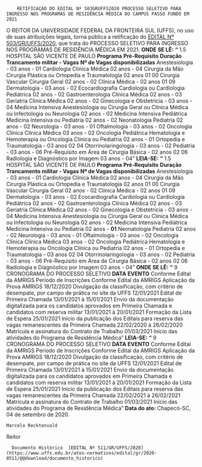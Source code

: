        RETIFICAÇÃO DO EDITAL Nº 503GRUFFS2020 PROCESSO SELETIVO PARA INGRESSO NOS PROGRAMAS DE RESIDÊNCIA MÉDICA DO CAMPUS PASSO FUNDO EM 2021  

 O REITOR DA UNIVERSIDADE FEDERAL DA FRONTEIRA SUL (UFFS), no uso de suas atribuições legais, torna pública a retificação do [EDITAL Nº 503/GR/UFFS/2020](https://www.uffs.edu.br/atos-normativos/edital/gr/2020-0503), que trata do PROCESSO SELETIVO PARA INGRESSO NOS PROGRAMAS DE RESIDÊNCIA MÉDICA EM 2021.   **ONDE SE LÊ:** **“** 1.5 HOSPITAL SÃO VICENTE DE PAULO     **Programa**   **Pré-Requisito**   **Duração**   **Trancamento militar - Vagas**   **Nº de Vagas disponibilizadas**     Anestesiologia   -   03 anos   -   01     Cardiologia   Clínica Médica   02 anos   -   04     Cirurgia da Mão   Cirurgia Plástica ou Ortopedia e Traumatologia   02 anos   01   00     Cirurgia Vascular   Cirurgia Geral   02 anos   -   02     Clínica Médica   -   02 anos   01   09     Dermatologia   -   03 anos   -   02     Ecocardiografia   Cardiologia ou Cardiologia Pediátrica   02 anos   -   02     Gastroenterologia   Clínica Médica   02 anos   -   03     Geriatria   Clínica Médica   02 anos   -   02     Ginecologia e Obstetrícia   -   03 anos   -   04     Medicina Intensiva   Anestesiologia ou Cirurgia Geral ou Clínica Médica ou Infectologia ou Neurologia   02 anos   -   02     Medicina Intensiva Pediátrica   Medicina Intensiva ou Pediatria   02 anos   -   02     Neonatologia   Pediatria   02 anos   -   02     Neurologia   -   03 anos   -   01     Oftalmologia   -   03 anos   -   02     Oncologia Clínica   Clínica Médica   03 anos   -   02     Oncologia Pediátrica   Hematologia e Hemoterapia ou Oncologia Clínica ou Pediatria   02 anos   -   01     Ortopedia e Traumatologia   -   03 anos   02   04     Otorrinolaringologia   -   03 anos   -   02     Pediatria   -   03 anos   -   06     Pré-Requisito em Área de Cirurgia Básica   -   02 anos   02   06     Radiologia e Diagnóstico por Imagem       03 anos   -   04”       **LEIA-SE:** **“** 1.5 HOSPITAL SÃO VICENTE DE PAULO     **Programa**   **Pré-Requisito**   **Duração**   **Trancamento militar - Vagas**   **Nº de Vagas disponibilizadas**     Anestesiologia   -   03 anos   -   01     Cardiologia   Clínica Médica   02 anos   -   04     Cirurgia da Mão   Cirurgia Plástica ou Ortopedia e Traumatologia   02 anos   01   00     Cirurgia Vascular   Cirurgia Geral   02 anos   -   02     Clínica Médica   -   02 anos   01   09     Dermatologia   -   03 anos   -   02     Ecocardiografia   Cardiologia ou Cardiologia Pediátrica   02 anos   -   02     Gastroenterologia   Clínica Médica   02 anos   -   03     Geriatria   Clínica Médica   02 anos   -   02     Ginecologia e Obstetrícia   -   03 anos   -   04     Medicina Intensiva   Anestesiologia ou Cirurgia Geral ou Clínica Médica ou Infectologia ou Neurologia   02 anos   -   02     Medicina Intensiva Pediátrica   Medicina Intensiva ou Pediatria   02 anos   -   **01**     Neonatologia   Pediatria   02 anos   -   02     Neurologia   -   03 anos   -   01     Oftalmologia   -   03 anos   -   02     Oncologia Clínica   Clínica Médica   03 anos   -   02     Oncologia Pediátrica   Hematologia e Hemoterapia ou Oncologia Clínica ou Pediatria   02 anos   -   01     Ortopedia e Traumatologia   -   03 anos   02   04     Otorrinolaringologia   -   03 anos   -   02     Pediatria   -   03 anos   -   06     Pré-Requisito em Área de Cirurgia Básica   -   02 anos   02   06     Radiologia e Diagnóstico por Imagem       03 anos   -   04”       **ONDE SE LÊ:** **“** 9 CRONOGRAMA DO PROCESSO SELETIVO     **DATA**   **EVENTO**     Conforme Edital da AMRIGS   Período de Inscrições     Conforme Edital da AMRIGS   Aplicação da Prova AMRIGS     18/12/2020   Divulgação da classificação, com critério de desempate, por campo de prática no site da UFFS     12/01/2021   Edital de Primeira Chamada     13/01/2021 à 15/01/2021   Envio da documentação digitalizada para os candidatos aprovados em Primeira Chamada e candidatos com reserva militar     13/01/2021 à 20/01/2021   Formação da Lista de Espera     25/01/2021   Início da publicação dos Editais para reserva das vagas remanescentes da Primeira Chamada     22/02/2020 à 26/02/2020   Matrícula e assinatura do Contrato de Trabalho     01/03/2021   Início das atividades do Programa de Residência Médica”       **LEIA-SE:** **“** 9 CRONOGRAMA DO PROCESSO SELETIVO     **DATA**   **EVENTO**     Conforme Edital da AMRIGS   Período de Inscrições     Conforme Edital da AMRIGS   Aplicação da Prova AMRIGS     18/12/2020   Divulgação da classificação, com critério de desempate, por campo de prática no site da UFFS     12/01/2021   Edital de Primeira Chamada     13/01/2021 à 15/01/2021   Envio da documentação digitalizada para os candidatos aprovados em Primeira Chamada e candidatos com reserva militar     13/01/2021 à 20/01/2021   Formação da Lista de Espera     25/01/2021   Início da publicação dos Editais para reserva das vagas remanescentes da Primeira Chamada     22/02/2021 à 26/02/2021   Matrícula e assinatura do Contrato de Trabalho     01/03/2021   Início das atividades do Programa de Residência Médica”            **Data do ato:** Chapecó-SC, 04 de setembro de 2020.   
 

    Marcelo Recktenvald   
 Reitor 

      Documento Histórico  [EDITAL Nº 511/GR/UFFS/2020](https://www.uffs.edu.br/atos-normativos/edital/gr/2020-0511/@@download/documento_historico)     
      